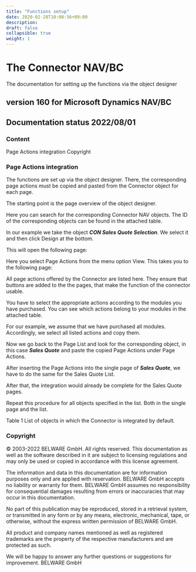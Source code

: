 ```yaml
---
title: "Functions setup"
date: 2020-02-28T10:08:56+09:00
description: 
draft: false
collapsible: true
weight: 1
---
```


# The Connector NAV/BC
The documentation for setting up the functions via the object designer

## version 160 for Microsoft Dynamics NAV/BC

## Documentation status 2022/08/01

### Content
Page Actions integration
Copyright 


### Page Actions integration
The functions are set up via the object designer. There, the corresponding page actions must be copied and pasted from the Connector object for each page.

The starting point is the page overview of the object designer.


Here you can search for the corresponding Connector NAV objects. The ID of the corresponding objects can be found in the attached table.

In our example we take the object ***CON Sales Quote Selection***. We select it and then click Design at the bottom.


This will open the following page:


Here you select Page Actions from the menu option View. This takes you to the
following page:


All page actions offered by the Connector are listed here. They ensure that buttons are added to the the pages, that make the function of the connector usable.

You have to select the appropriate actions according to the modules you have purchased. You can see which actions belong to your modules in the attached table.

For our example, we assume that we have purchased all modules. Accordingly, we select all listed actions and copy them.

Now we go back to the Page List and look for the corresponding object, in this case ***Sales Quote*** and paste the copied Page Actions under Page Actions.

After inserting the Page Actions into the single page of ***Sales Quote***, we have to do the same for the Sales Quote List.

After that, the integration would already be complete for the Sales Quote pages.

Repeat this procedure for all objects specified in the list. Both in the single page and the list.

Table 1 List of objects in which the Connector is integrated by default.



### Copyright
© 2003-2022 BELWARE GmbH. All rights reserved. This documentation as well as the software described in it are subject to licensing regulations and may only be used or copied in accordance with this license agreement.

The information and data in this documentation are for information purposes only and are applied with reservation. BELWARE GmbH accepts no liability or warranty for them. BELWARE GmbH assumes no responsibility for consequential damages resulting from errors or inaccuracies that may occur in this documentation.

No part of this publication may be reproduced, stored in a retrieval system, or transmitted in any form or by any means, electronic, mechanical, tape, or otherwise, without the express written permission of BELWARE GmbH.

All product and company names mentioned as well as registered trademarks are the property of the respective manufacturers and are protected as such.

We will be happy to answer any further questions or suggestions for improvement.
BELWARE GmbH